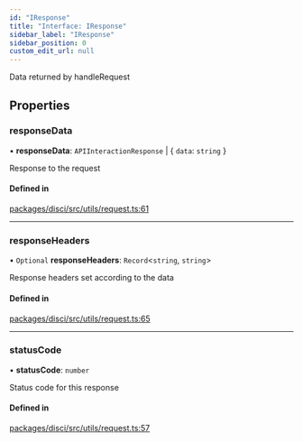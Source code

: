 ```yaml
---
id: "IResponse"
title: "Interface: IResponse"
sidebar_label: "IResponse"
sidebar_position: 0
custom_edit_url: null
---
```


Data returned by handleRequest

## Properties

### responseData

• **responseData**: `APIInteractionResponse` \| { `data`: `string`  }

Response to the request

#### Defined in

[packages/disci/src/utils/request.ts:61](https://github.com/typicalninja493/disci/blob/1035cbc/packages/disci/src/utils/request.ts#L61)

___

### responseHeaders

• `Optional` **responseHeaders**: `Record`<`string`, `string`\>

Response headers set according to the data

#### Defined in

[packages/disci/src/utils/request.ts:65](https://github.com/typicalninja493/disci/blob/1035cbc/packages/disci/src/utils/request.ts#L65)

___

### statusCode

• **statusCode**: `number`

Status code for this response

#### Defined in

[packages/disci/src/utils/request.ts:57](https://github.com/typicalninja493/disci/blob/1035cbc/packages/disci/src/utils/request.ts#L57)
